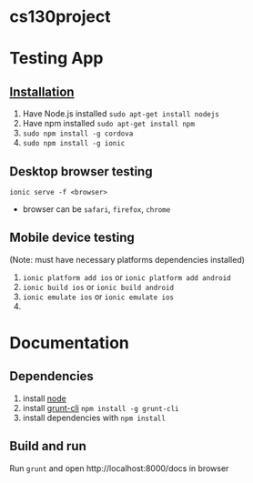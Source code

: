 # cs130project


# Testing App
## [Installation](http://ionicframework.com/docs/guide/installation.html)
 1. Have Node.js installed `sudo apt-get install nodejs`
 2. Have npm installed `sudo apt-get install npm`
 3. `sudo npm install -g cordova`
 4. `sudo npm install -g ionic`
 
## Desktop browser testing
 `ionic serve -f <browser>`
  - browser can be `safari`, `firefox`, `chrome`

## Mobile device testing
 (Note: must have necessary platforms dependencies installed)
 1. `ionic platform add ios`
    or
    `ionic platform add android`
 2. `ionic build ios` or `ionic build android`
 3. `ionic emulate ios` or `ionic emulate ios`
 4. 
 # Documentation
 ## Dependencies
  1. install [node](http://nodejs.org)
  2. install [grunt-cli](https://github.com/gruntjs/grunt-cli) `npm install -g grunt-cli`
  3. install dependencies with `npm install`

 ## Build and run
  Run `grunt` and open http://localhost:8000/docs in browser
